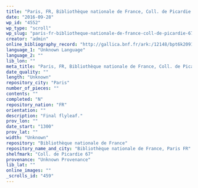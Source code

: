 ```yaml
---
title: "Paris, FR, Bibliothèque nationale de France, Coll. de Picardie 67"
date: "2016-09-28"
wp_id: "4552"
wp_type: "scroll"
wp_slug: "paris-fr-bibliotheque-nationale-de-france-coll-de-picardie-67"
creator: "admin"
online_bibliography_record: "http://gallica.bnf.fr/ark:/12148/bpt6k209169n/f110.image"
language_1: "Unknown Language"
language_2: ""
lib_lon: ""
meta_title: "Paris, FR, Bibliothèque nationale de France, Coll. de Picardie 67"
date_quality: ""
length: "Unknown"
repository_city: "Paris"
number_of_pieces: ""
contents: ""
completed: "N"
repository_nation: "FR"
orientation: ""
description: "Final flyleaf."
prov_lon: ""
date_start: "1300"
prov_lat: ""
width: "Unknown"
repository: "Bibliothèque nationale de France"
repository_name_and_city: "Bibliothèque nationale de France, Paris FR"
shelfmark: "Coll. de Picardie 67"
provenance: "Unknown Provenance"
lib_lat: ""
online_images: ""
_scrolls_id: "459"
---
```



